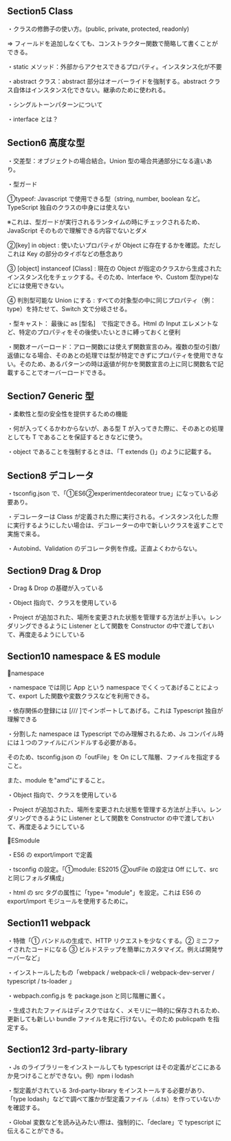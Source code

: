 ## Section5 Class

・クラスの修飾子の使い方。(public, private, protected, readonly)

⇒ フィールドを追加しなくても、コンストラクター関数で簡略して書くことができる。

・static メソッド：外部からアクセスできるプロパティ。インスタンス化が不要

・abstract クラス：abstract 部分はオーバーライドを強制する。abstract クラス自体はインスタンス化できない。継承のために使われる。

・シングルトーンパターンについて

・interface とは？

## Section6 高度な型

・交差型：オブジェクトの場合結合。Union 型の場合共通部分になる違いあり。

・型ガード

①typeof: Javascript で使用できる型（string, number, boolean など。TypeScript 独自のクラスの中身には使えない

※これは、型ガードが実行されるランタイムの時にチェックされるため、JavaScript そのもので理解できる内容でないとダメ

②[key] in object : 使いたいプロパティが Object に存在するかを確認。ただしこれは Key の部分のタイポなどの懸念あり

③ [object] instanceof [Class] : 現在の Object が指定のクラスから生成されたインスタンス化をチェックする。そのため、Interface や、Custom 型(type)などには使用できない。

④ 判別型可能な Union にする : すべての対象型の中に同じプロパティ（例：type）を持たせて、Switch 文で分岐させる。

・型キャスト： 最後に as [型名]　で指定できる。Html の Input エレメントなど、特定のプロパティをその後使いたいときに縛っておくと便利

・関数オーバーロード：アロー関数には使えず関数宣言のみ。複数の型の引数/返値になる場合、そのあとの処理では型が特定できずにプロパティを使用できない。そのため、あるパターンの時は返値が何かを関数宣言の上に同じ関数名で記載することでオーバーロードできる。

## Section7 Generic 型

・柔軟性と型の安全性を提供するための機能

・何が入ってくるかわからないが、ある型 T が入ってきた際に、そのあとの処理としても T であることを保証するときなどに使う。

・object であることを強制するときは、「T extends {}」のように記載する。

## Section8 デコレータ

・tsconfig.json で、「①ES6②experimentdecorateor true」になっている必要あり。

・デコレーターは Class が定義された際に実行される。インスタンス化した際に実行するようにしたい場合は、デコレーターの中で新しいクラスを返すことで実施で来る。

・Autobind、Validation のデコレータ例を作成。正直よくわからない。

## Section9 Drag & Drop

・Drag & Drop の基礎が入っている

・Object 指向で、クラスを使用している

・Project が追加された、場所を変更された状態を管理する方法が上手い。レンダリングできるように Listener として関数を Constructor の中で渡しておいて、再度走るようにしている

## Section10 namespace & ES module

🔸namespace

・namespace では同じ App という namespace でくくってあげることによって、export した関数や変数クラスなどを利用できる。

・依存関係の登録には [/// <reference path="ファイル名"/>]でインポートしてあげる。これは Typescript 独自が理解できる

・分割した namespace は Typescript でのみ理解されるため、Js コンパイル時には１つのファイルにバンドルする必要がある。

そのため、tsconfig.json の「outFile」を On にして階層、ファイルを指定すること。

また、module を"amd"にすること。

・Object 指向で、クラスを使用している

・Project が追加された、場所を変更された状態を管理する方法が上手い。レンダリングできるように Listener として関数を Constructor の中で渡しておいて、再度走るようにしている

🔸ESmodule

・ES6 の export/import で定義

・tsconfig の設定。「①module: ES2015 ②outFile の設定は Off にして、src と同じフォルダ構成」

・html の src タグの属性に「type= "module"」を設定。これは ES6 の export/import モジュールを使用するために。

## Section11 webpack

・特徴「① バンドルの生成で、HTTP リクエストを少なくする。② ミニファイされたコードになる ③ ビルドステップを簡単にカスタマイズ。例えば開発サーバーなど」

・インストールしたもの「webpack / webpack-cli / webpack-dev-server / typescript / ts-loader 」

・webpach.config.js を package.json と同じ階層に置く。

・生成されたファイルはディスクではなく、メモリに一時的に保存されるため、更新しても新しい bundle ファイルを見に行けない。そのため publicpath を指定する。

## Section12 3rd-party-library

・Js のライブラリーをインストールしても typescript はその定義がどこにあるか見つけることができない。例）npm i lodash

・型定義がされている 3rd-party-library をインストールする必要があり、「type lodash」などで調べて誰かが型定義ファイル（.d.ts）を作っていないかを確認する。

・Global 変数などを読み込みたい際は、強制的に、「declare」で typescript に伝えることができる。
